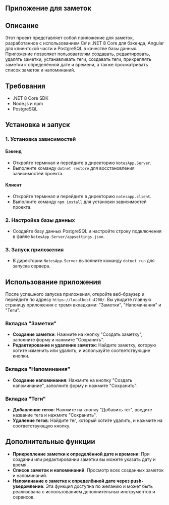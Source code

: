 ## Приложение для заметок

## Описание

Этот проект представляет собой приложение для заметок, разработанное с использованием C# и .NET 8 Core для бэкенда, Angular для клиентской части и PostgreSQL в качестве базы данных. Приложение позволяет пользователям создавать, редактировать, удалять заметки, устанавливать теги, создавать теги, прикреплять заметки к определённой дате и времени, а также просматривать список заметок и напоминаний.

## Требования

- .NET 8 Core SDK
- Node.js и npm
- PostgreSQL

## Установка и запуск

### 1. Установка зависимостей

#### Бэкенд

- Откройте терминал и перейдите в директорию `NotesApp.Server`.
- Выполните команду `dotnet restore` для восстановления зависимостей проекта.

#### Клиент

- Откройте терминал и перейдите в директорию `notesapp.client`.
- Выполните команду `npm install` для установки зависимостей проекта.

### 2. Настройка базы данных

- Создайте базу данных PostgreSQL и настройте строку подключения в файле `NotesApp.Server/appsettings.json`.

### 3. Запуск приложения

- В директории `NotesApp.Server` выполните команду `dotnet run` для запуска сервера.

## Использование приложения

После успешного запуска приложения, откройте веб-браузер и перейдите по адресу `https://localhost:4200/`. Вы увидите главную страницу приложения с тремя вкладками: "Заметки", "Напоминания" и "Теги".

### Вкладка "Заметки"

- **Создание заметки**: Нажмите на кнопку "Создать заметку", заполните форму и нажмите "Сохранить".
- **Редактирование и удаление заметок**: Найдите заметку, которую хотите изменить или удалить, и используйте соответствующие кнопки.

### Вкладка "Напоминания"

- **Создание напоминания**: Нажмите на кнопку "Создать напоминание", заполните форму и нажмите "Сохранить".

### Вкладка "Теги"

- **Добавление тегов**: Нажмите на кнопку "Добавить тег", введите название тега и нажмите "Сохранить".
- **Удаление тегов**: Найдите тег, который хотите удалить, и нажмите на соответствующую кнопку.

## Дополнительные функции

- **Прикрепление заметки к определённой дате и времени**: При создании или редактировании заметки вы можете указать дату и время.
- **Список заметок и напоминаний**: Просмотр всех созданных заметок и напоминаний.
- **Напоминание о заметке к определённой дате через push-уведомление**: Эта функция доступна по желанию и может быть реализована с использованием дополнительных инструментов и сервисов.
